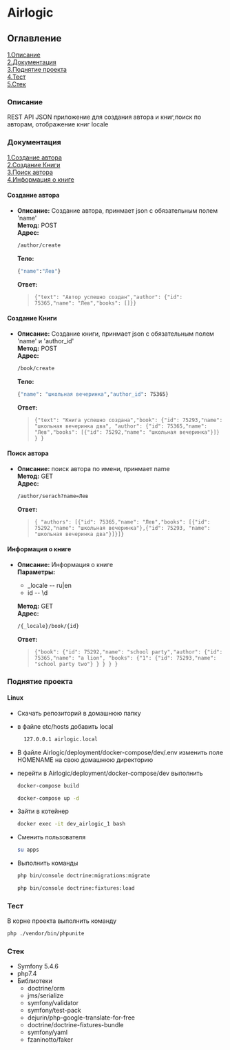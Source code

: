 # Airlogic

## Оглавление

[1.Описание](#description "Описание") <br>
[2.Документация](#doc "Документация") <br>
[3.Поднятие проекта](#projectUp "Поднятие проекта") <br>
[4.Тест](#test "Тест") <br>
[5.Стек](#stack "Стек") <br>

<a name="description"></a>
### Описание
REST API JSON приложение для создания автора и книг,поиск по авторам, отображение книг locale

<a name="doc"></a>
### Документация

[1.Создание автора](#createAuthor) <br>
[2.Создание Книги](#createBook) <br>
[3.Поиск автора](#searchAuthor) <br>
[4.Информация о книге](#infoBook)


<a name="createAuthor"></a>
#### Создание автора
* **Описание:** Создание автора, принмает json с обязательным полем 'name' <br>
    **Метод:** POST <br>
    **Адрес:**
    ```sh 
  /author/create
    ```
    
    **Тело:** 
    ```sh 
    {"name":"Лев"} 
   ```
  
    **Ответ:**
  > `{"text": "Автор успешно создан","author": {"id": 75365,"name": "Лев","books": []}}`

<a name="createBook"></a>
#### Создание Книги
* **Описание:** Создание книги, принмает json с обязательным полем 'name' и 'author_id' <br>
  **Метод:** POST <br>
  **Адрес:**
  ```sh
  /book/create
  ```
  **Тело:**
  ```sh
  {"name": "школьная вечеринка","author_id": 75365}
  ```

  **Ответ:**
  > `{"text": "Книга успешно создана","book": {"id": 75293,"name": "школьная вечеринка два",
  "author": {"id": 75365,"name": "Лев","books": [{"id": 75292,"name": "школьная вечеринка"}]} } }`

<a name="searchAuthor"></a>
#### Поиск автора
* **Описание:** поиск автора по имени, принмает name <br>
  **Метод:** GET <br>
  **Адрес:**
  ```sh
  /author/serach?name=Лев
  ```
  **Ответ:**
  > `{
  "authors": [{"id": 75365,"name": "Лев","books": [{"id": 75292,"name": "школьная вечеринка"},{"id": 75293,
  "name": "школьная вечеринка два"}]}]}`

<a name="infoBook"></a>
#### Информация о книге
* **Описание:** Информация о книге  <br>
  **Параметры:**
    * _locale -- ru|en
    * id -- \d 

  **Метод:** GET <br>
  **Адрес:**
  ```sh
  /{_locale}/book/{id}
  ```

  **Ответ:**
  > `{"book": {"id": 75292,"name": "school party","author": {"id": 75365,"name": "a lion",
  "books": {"1": {"id": 75293,"name": "school party two"} } } } }`



<a name="projectUp"></a>
### Поднятие проекта
#### Linux
* Скачать репозиторий в домашнюю папку
* в файле etc/hosts добавить local
  ```sh
    127.0.0.1 airlogic.local
  ```
    
* В файле Airlogic/deployment/docker-compose/dev/.env изменить поле HOMENAME на свою домашнюю директорию
* перейти в Airlogic/deployment/docker-compose/dev выполнить
  ```sh
  docker-compose build
  ```
  ```sh
  docker-compose up -d
  ```
* Зайти в котейнер
  ```sh
  docker exec -it dev_airlogic_1 bash
  ```
* Сменить пользователя
  ```sh
  su apps
  ```
* Выполнить команды
  ```sh
  php bin/console doctrine:migrations:migrate
  ```
  ```sh
  php bin/console doctrine:fixtures:load
  ```

<a name="test"></a>
### Тест
В корне проекта выполнить команду
  ```sh
  php ./vendor/bin/phpunite
  ```

<a name="stack"></a>
### Стек
* Symfony 5.4.6
* php7.4
* Библиотеки
  * doctrine/orm
  * jms/serialize
  * symfony/validator
  * symfony/test-pack
  * dejurin/php-google-translate-for-free
  * doctrine/doctrine-fixtures-bundle
  * symfony/yaml
  * fzaninotto/faker
